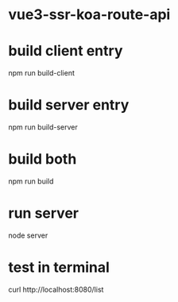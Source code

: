 # vue3-ssr-koa-route-api

# build client entry
npm run build-client

# build server entry
npm run build-server

# build both
npm run build

# run server
node server

# test in terminal 
  curl  http://localhost:8080/list
